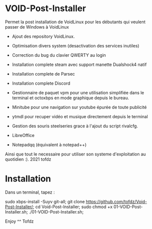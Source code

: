 # VOID-Post-Installer

Permet la post installation de VoidLinux pour les débutants qui veulent passer de Windows à VoidLinux

- Ajout des repository VoidLinux.
- Optimisation divers system (desactivation des services inutiles)
- Correction du bug du clavier QWERTY au login

- Installation complete steam avec support manette Dualshock4 natif
- Installation complete de Parsec
- Installation complete Discord

- Gestionnaire de paquet vpm pour une utilisation simplifiée dans le terminal et octoxbps en mode graphique depuis le bureau.
- Minitube pour une navigation sur youtube épurée de toute publicité
- ytmdl pour recuper vidéo et musique directement depuis le terminal
- Gestion des souris steelseries grace à l'ajout du script rivalcfg.
- LibreOffice
- Notepadqq (équivalent à notepad++)


Ainsi que tout le necessaire pour utiliser son systeme d'exploitation au quotidien :).
2021 tofdz


# Installation

Dans un terminal, tapez :

sudo xbps-install -Suyv git-all;
git clone https://github.com/tofdz/Void-Post-Installer/;
cd Void-Post-Installer;
sudo chmod +x 01-VOID-Post-Installer.sh;
./01-VOID-Post-Installer.sh;

Enjoy ^^
Tofdz
